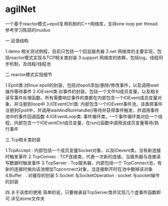 # agilNet
一个基于reactor模式+epoll复用机制的C++网络库，支持one loop per thread.  参考学习陈硕的muduo



一.目录结构

1.demo 相关测试例程，目前只包括一个回显服务器
2.net 网络库的主要实现，包括reactor模式实现与TCP相关类封装
3.support 网络库的依赖，包括log，线程同步机制，及线程/线程池


二.reactor模式实现细节  

1.Epoll类:对linux epoll的封装，包括对epoll添加/删除/修改事件，以及调用wait操作等待事件
2.IOEvent类:对事件的封装，包括一个文件fd成员变量，以及相关读写事件处理函数。所有需要响应事件的类都在内部包含一个IOEvent成员变量对象，并注册到loop中
3.IOEventCtrl类: 内部包含一个IOEvent事件池，该类把事件注册到Epoll中，并调用waitAndRunHandle()等待并获得事件触发，并调用事件池中的事件回调函数
4.IOEventLoop类: 事件循环类，一个事件循环类对应一个线程，内部包含一个IOEventCtrl成员变量，在run()函数中调用该成员变量等待/执行事件


三.Tcp相关类封装

1.TcpAccept : 内部包括一个成员变量Socket对象，以及IOevent类，当有新连接时触发事件
2.TcpConnec : TCP连接类，代表一次新的连接。当服务器与连接读写数据时触发事件
3.TcpServer : Tcp服务器，内部包括一个 TcpConnect池，有新的连接时候向该池增加Tcpconnect对象，当连接断开时在池中删掉该对象
4.Buffer    : 对缓存的封装
5 Socket 与SocketOperation : socket 与socket操作的封装


四.关于该库的使用
简单的说，只要继承自TcpServer类并实现几个虚事件函数即可.详见dome文件夹
